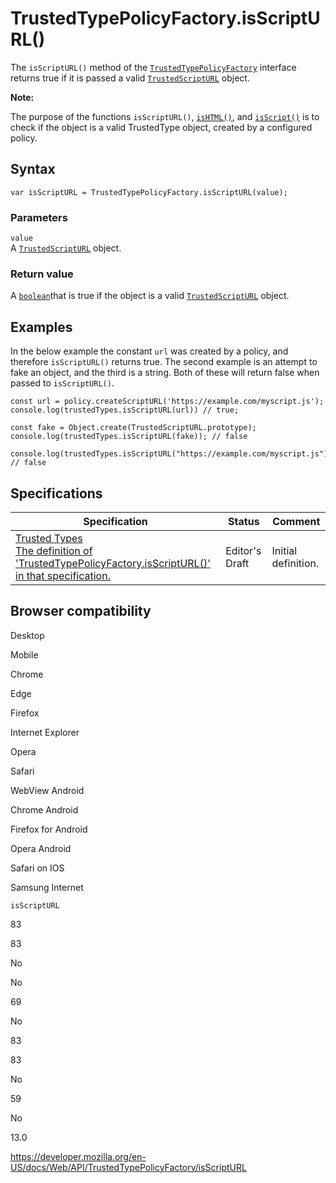 TrustedTypePolicyFactory.isScriptURL()
======================================

The `isScriptURL()` method of the [`TrustedTypePolicyFactory`](../trustedtypepolicyfactory) interface returns true if it is passed a valid [`TrustedScriptURL`](../trustedscripturl) object.

**Note:**

The purpose of the functions `isScriptURL()`, [`isHTML()`](ishtml), and [`isScript()`](isscript) is to check if the object is a valid TrustedType object, created by a configured policy.

Syntax
------

    var isScriptURL = TrustedTypePolicyFactory.isScriptURL(value);

### Parameters

`value`  
A [`TrustedScriptURL`](../trustedscripturl) object.

### Return value

A [`boolean`](https://developer.mozilla.org/en-US/docs/Web/JavaScript/Reference/Global_Objects/Boolean)that is true if the object is a valid [`TrustedScriptURL`](../trustedscripturl) object.

Examples
--------

In the below example the constant `url` was created by a policy, and therefore `isScriptURL()` returns true. The second example is an attempt to fake an object, and the third is a string. Both of these will return false when passed to `isScriptURL()`.

    const url = policy.createScriptURL('https://example.com/myscript.js');
    console.log(trustedTypes.isScriptURL(url)) // true;

    const fake = Object.create(TrustedScriptURL.prototype);
    console.log(trustedTypes.isScriptURL(fake)); // false

    console.log(trustedTypes.isScriptURL("https://example.com/myscript.js")); // false

Specifications
--------------

<table><thead><tr class="header"><th>Specification</th><th>Status</th><th>Comment</th></tr></thead><tbody><tr class="odd"><td><a href="https://w3c.github.io/webappsec-trusted-types/dist/spec/#dom-trustedtypepolicyfactory-isscripturl">Trusted Types<br />
<span class="small">The definition of 'TrustedTypePolicyFactory.isScriptURL()' in that specification.</span></a></td><td><span class="spec-ed">Editor's Draft</span></td><td>Initial definition.</td></tr></tbody></table>

Browser compatibility
---------------------

Desktop

Mobile

Chrome

Edge

Firefox

Internet Explorer

Opera

Safari

WebView Android

Chrome Android

Firefox for Android

Opera Android

Safari on IOS

Samsung Internet

`isScriptURL`

83

83

No

No

69

No

83

83

No

59

No

13.0

<a href="https://developer.mozilla.org/en-US/docs/Web/API/TrustedTypePolicyFactory/isScriptURL" class="_attribution-link">https://developer.mozilla.org/en-US/docs/Web/API/TrustedTypePolicyFactory/isScriptURL</a>
